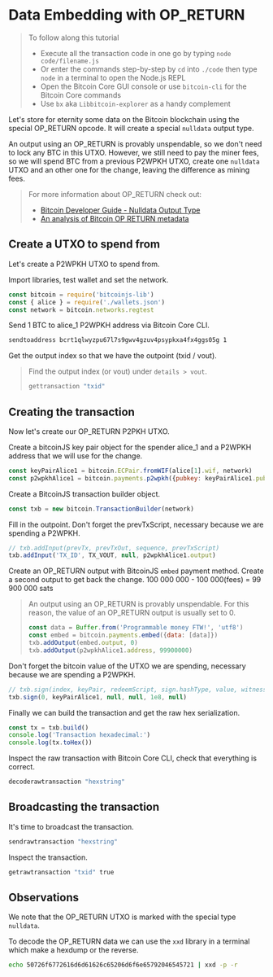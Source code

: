 # Data Embedding with OP\_RETURN

> To follow along this tutorial
>
> * Execute all the transaction code in one go by typing `node code/filename.js`   
> * Or enter the commands step-by-step by `cd` into `./code` then type `node` in a terminal to open the Node.js REPL   
> * Open the Bitcoin Core GUI console or use `bitcoin-cli` for the Bitcoin Core commands
> * Use `bx` aka `Libbitcoin-explorer` as a handy complement

Let's store for eternity some data on the Bitcoin blockchain using the special OP\_RETURN opcode. It will create a special `nulldata` output type.

An output using an OP\_RETURN is provably unspendable, so we don't need to lock any BTC in this UTXO. However, we still need to pay the miner fees, so we will spend BTC from a previous P2WPKH UTXO, create one `nulldata` UTXO and an other one for the change, leaving the difference as mining fees.

> For more information about OP\_RETURN check out:
>
> * [Bitcoin Developer Guide - Nulldata Output Type](https://bitcoin.org/en/developer-guide#null-data)
> * [An analysis of Bitcoin OP RETURN metadata](https://arxiv.org/pdf/1702.01024.pdf)

## Create a UTXO to spend from

Let's create a P2WPKH UTXO to spend from.

Import libraries, test wallet and set the network.

```javascript
const bitcoin = require('bitcoinjs-lib')
const { alice } = require('./wallets.json')
const network = bitcoin.networks.regtest
```

Send 1 BTC to alice\_1 P2WPKH address via Bitcoin Core CLI.

```bash
sendtoaddress bcrt1qlwyzpu67l7s9gwv4gzuv4psypkxa4fx4ggs05g 1
```

Get the output index so that we have the outpoint \(txid / vout\).

> Find the output index \(or vout\) under `details > vout`.
>
> ```bash
> gettransaction "txid"
> ```

## Creating the transaction

Now let's create our OP\_RETURN P2PKH UTXO.

Create a bitcoinJS key pair object for the spender alice\_1 and a P2WPKH address that we will use for the change.

```javascript
const keyPairAlice1 = bitcoin.ECPair.fromWIF(alice[1].wif, network)
const p2wpkhAlice1 = bitcoin.payments.p2wpkh({pubkey: keyPairAlice1.publicKey, network})
```

Create a BitcoinJS transaction builder object.

```javascript
const txb = new bitcoin.TransactionBuilder(network)
```

Fill in the outpoint. Don't forget the prevTxScript, necessary because we are spending a P2WPKH.

```javascript
// txb.addInput(prevTx, prevTxOut, sequence, prevTxScript)
txb.addInput('TX_ID', TX_VOUT, null, p2wpkhAlice1.output)
```

Create an OP\_RETURN output with BitcoinJS `embed` payment method. Create a second output to get back the change. 100 000 000 - 100 000\(fees\) = 99 900 000 sats

> An output using an OP\_RETURN is provably unspendable. For this reason, the value of an OP\_RETURN output is usually set to 0.
>
> ```javascript
> const data = Buffer.from('Programmable money FTW!', 'utf8')
> const embed = bitcoin.payments.embed({data: [data]})
> txb.addOutput(embed.output, 0)
> txb.addOutput(p2wpkhAlice1.address, 99900000)
> ```

Don't forget the bitcoin value of the UTXO we are spending, necessary because we are spending a P2WPKH.

```javascript
// txb.sign(index, keyPair, redeemScript, sign.hashType, value, witnessScript)
txb.sign(0, keyPairAlice1, null, null, 1e8, null)
```

Finally we can build the transaction and get the raw hex serialization.

```javascript
const tx = txb.build()
console.log('Transaction hexadecimal:')
console.log(tx.toHex())
```

Inspect the raw transaction with Bitcoin Core CLI, check that everything is correct.

```bash
decoderawtransaction "hexstring"
```

## Broadcasting the transaction

It's time to broadcast the transaction.

```bash
sendrawtransaction "hexstring"
```

Inspect the transaction.

```bash
getrawtransaction "txid" true
```

## Observations

We note that the OP\_RETURN UTXO is marked with the special type `nulldata`.

To decode the OP\_RETURN data we can use the `xxd` library in a terminal which make a hexdump or the reverse.

```bash
echo 50726f6772616d6d61626c65206d6f6e65792046545721 | xxd -p -r
```

